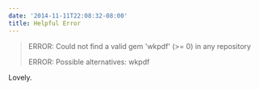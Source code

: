 ```yaml
---
date: '2014-11-11T22:08:32-08:00'
title: Helpful Error
---
```


>ERROR: Could not find a valid gem 'wkpdf' (>= 0) in any repository
>
>ERROR: Possible alternatives: wkpdf

Lovely.
